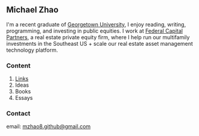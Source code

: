 ## Michael Zhao

I'm a recent graduate of [Georgetown University](https://en.wikipedia.org/wiki/Georgetown_University), I enjoy reading, writing, programming, and investing in public equities. I work at [Federal Capital Partners](https://www.fcpdc.com/), a real estate private equity firm, where I help run our multifamily investments in the Southeast US + scale our real estate asset management technology platform. 

### Content
1.  [Links](mzhao8.github.io/LINKS.md)
1.  Ideas
1.  Books
1.  Essays

### Contact
email: mzhao8.github@gmail.com
